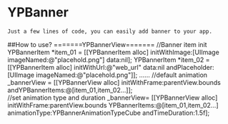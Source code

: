 # YPBanner
    Just a few lines of code, you can easily add banner to your app. 
##How to use?
    =======YPBannerView=======
    //Banner item init
    YPBannerItem *item_01 = [[YPBannerItem alloc] initWithImage:[UIImage imageNamed:@"placehold.png"] data:nil];
    YPBannerItem *item_02 = [[YPBannerItem alloc] initWithUrl:@"web_url" 
                                                         data:nil 
                                               andPlaceholder:[UIImage imageNamed:@"placehold.png"]];
    ......
    //default animation
    _bannerView = [[YPBannerView alloc] initWithFrame:parentView.bounds andYPBannerItems:@[item_01,item_02...]];     
    //set animation type and duration
    _bannerView= [[YPBannerView alloc] initWithFrame:parentView.bounds 
                                       YPBannerItems:@[item_01,item_02...] 
                                       animationType:YPBannerAnimationTypeCube 
                                     andTimeDuration:1.5f];
   


